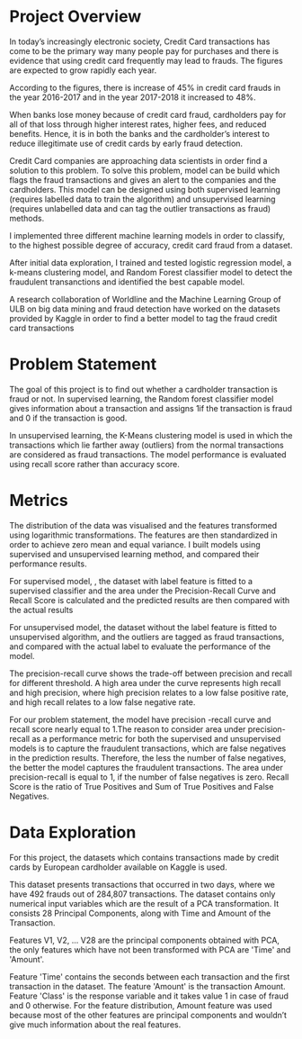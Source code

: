# Project Overview

In today’s increasingly electronic society, Credit Card transactions has come to be the
primary way many people pay for purchases and there is evidence that using credit card
frequently may lead to frauds. The figures are expected to grow rapidly each year.

 According to the figures, there is increase of 45% in credit card frauds in the year 2016-2017
and in the year 2017-2018 it increased to 48%.

When banks lose money because of credit card fraud, cardholders pay for all of that loss
through higher interest rates, higher fees, and reduced benefits. Hence, it is in both the banks
and the cardholder’s interest to reduce illegitimate use of credit cards by early fraud
detection.

Credit Card companies are approaching data scientists in order find a solution to this problem.
To solve this problem, model can be build which flags the fraud transactions and gives an
alert to the companies and the cardholders. This model can be designed using both
supervised learning (requires labelled data to train the algorithm) and unsupervised learning
(requires unlabelled data and can tag the outlier transactions as fraud) methods.

I implemented three different machine learning models in order to classify, to the highest
possible degree of accuracy, credit card fraud from a dataset.

After initial data exploration, I trained and tested logistic regression model, a k-means
clustering model, and Random Forest classifier model to detect the fraudulent transanctions
and identified the best capable model.

A research collaboration of Worldline and the Machine Learning Group of ULB on big data
mining and fraud detection have worked on the datasets provided by Kaggle in order to find
a better model to tag the fraud credit card transactions


# Problem Statement

The goal of this project is to find out whether a cardholder transaction is fraud or not. In
supervised learning, the Random forest classifier model gives information about a
transaction and assigns 1if the transaction is fraud and 0 if the transaction is good.

In unsupervised learning, the K-Means clustering model is used in which the transactions
which lie farther away (outliers) from the normal transactions are considered as fraud
transactions. The model performance is evaluated using recall score rather than accuracy
score.

# Metrics

The distribution of the data was visualised and the features transformed using logarithmic
transformations. The features are then standardized in order to achieve zero mean and equal 
variance. I built models using supervised and unsupervised learning method, and compared
their performance results.

For supervised model, , the dataset with label feature is fitted to a supervised classifier and the
area under the Precision-Recall Curve and Recall Score is calculated and the predicted results
are then compared with the actual results

For unsupervised model, the dataset without the label feature is fitted to unsupervised
algorithm, and the outliers are tagged as fraud transactions, and compared with the actual label
to evaluate the performance of the model.

The precision-recall curve shows the trade-off between precision and recall for different
threshold. A high area under the curve represents high recall and high precision, where high
precision relates to a low false positive rate, and high recall relates to a low false negative rate.

For our problem statement, the model have precision -recall curve and recall score nearly
equal to 1.The reason to consider area under precision-recall as a performance metric for both
the supervised and unsupervised models is to capture the fraudulent transactions, which are
false negatives in the prediction results. Therefore, the less the number of false negatives, the
better the model captures the fraudulent transactions. The area under precision-recall is equal
to 1, if the number of false negatives is zero. Recall Score is the ratio of True Positives and
Sum of True Positives and False Negatives.

# Data Exploration

For this project, the datasets which contains transactions made by credit cards by European
cardholder available on Kaggle is used.

This dataset presents transactions that occurred in two days, where we have 492 frauds out of
284,807 transactions. The dataset contains only numerical input variables which are the result
of a PCA transformation. It consists 28 Principal Components, along with Time and Amount
of the Transaction.

Features V1, V2, ... V28 are the principal components obtained with PCA, the only features
which have not been transformed with PCA are 'Time' and 'Amount'.

Feature 'Time' contains the seconds between each transaction and the first transaction in the
dataset.
 The feature 'Amount' is the transaction Amount.
 Feature 'Class' is the response variable and it takes value 1 in case of fraud and 0 otherwise.
 For the feature distribution, Amount feature was used because most of the other features are
 principal components and wouldn’t give much information about the real features. 
